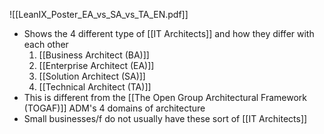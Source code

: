 ![[LeanIX_Poster_EA_vs_SA_vs_TA_EN.pdf]]
- Shows the 4 different type of [[IT Architects]] and how they differ with each other
	1. [[Business Architect (BA)]]
	2. [[Enterprise Architect (EA)]]
	3. [[Solution Architect (SA)]]
	4. [[Technical Architect (TA)]]
- This is different from the [[The Open Group Architectural Framework (TOGAF)]] ADM's 4 domains of architecture
- Small businesses/f do not usually have these sort of [[IT Architects]]